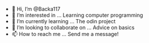 - 👋 Hi, I’m @Backa117
- 👀 I’m interested in ... Learning computer programming
- 🌱 I’m currently learning ... The odin project
- 💞️ I’m looking to collaborate on ... Advice on basics
- 📫 How to reach me ... Send me a message!

<!---
Backa117/Backa117 is a ✨ special ✨ repository because its `README.md` (this file) appears on your GitHub profile.
You can click the Preview link to take a look at your changes.
--->
